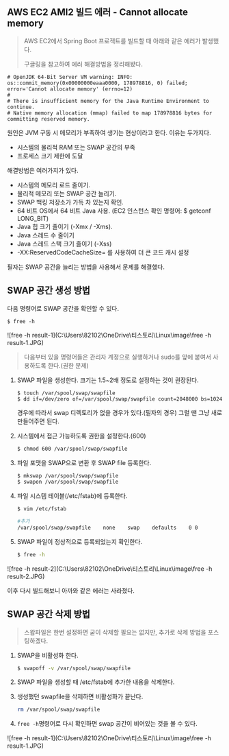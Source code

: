 ## AWS EC2 AMI2 빌드 에러 - Cannot allocate memory 

> AWS EC2에서 Spring Boot 프로젝트를 빌드할 때 아래와 같은 에러가 발생했다.
>
> 구글링을 참고하여 에러 해결방법을 정리해봤다.

```shell
# OpenJDK 64-Bit Server VM warning: INFO: os::commit_memory(0x00000000eaaa0000, 178978816, 0) failed; error='Cannot allocate memory' (errno=12)
#
# There is insufficient memory for the Java Runtime Environment to continue.
# Native memory allocation (mmap) failed to map 178978816 bytes for committing reserved memory.
```

원인은 JVM 구동 시 메모리가 부족하여 생기는 현상이라고 한다. 이유는 두가지다.

- 시스템의 물리적 RAM 또는 SWAP 공간의 부족
- 프로세스 크기 제한에 도달

해결방법은 여러가지가 있다.

- 시스템의 메모리 로드 줄이기.
- 물리적 메모리 또는 SWAP 공간 늘리기.
- SWAP 백킹 저장소가 가득 차 있는지 확인.
- 64 비트 OS에서 64 비트 Java 사용. (EC2 인스턴스 확인 명령어: $ getconf LONG_BIT)
- Java 힙 크기 줄이기 (-Xmx / -Xms).
- Java 스레드 수 줄이기
- Java 스레드 스택 크기 줄이기 (-Xss)
- -XX:ReservedCodeCacheSize= 를 사용하여 더 큰 코드 캐시 설정

필자는 SWAP 공간을 늘리는 방법을 사용해서 문제를 해결했다.



## SWAP 공간 생성 방법

다음 명령어로 SWAP 공간을 확인할 수 있다.

```shell
$ free -h
```

![free -h result-1](C:\Users\82102\OneDrive\티스토리\Linux\image\free -h result-1.JPG)

> 다음부터 있을 명령어들은 관리자 계정으로 실행하거나 sudo를 앞에 붙여서 사용하도록 한다.(권한 문제)

1. SWAP 파일을 생성한다. 크기는 1.5~2배 정도로 설정하는 것이 권장된다.

   ```shell
   $ touch /var/spool/swap/swapfile 
   $ dd if=/dev/zero of=/var/spool/swap/swapfile count=2048000 bs=1024
   ```

   경우에 따라서 swap 디렉토리가 없을 경우가 있다.(필자의 경우) 그럴 땐 그냥 새로 만들어주면 된다.

2. 시스템에서 접근 가능하도록 권한을 설정한다.(600)

   ```sh
   $ chmod 600 /var/spool/swap/swapfile
   ```

3. 파일 포맷을 SWAP으로 변환 후 SWAP file 등록한다.

   ```sh
   $ mkswap /var/spool/swap/swapfile
   $ swapon /var/spool/swap/swapfile
   ```

4. 파일 시스템 테이블(/etc/fstab)에 등록한다.

   ```sh
   $ vim /etc/fstab
   ```

   ```sh
   #추가
   /var/spool/swap/swapfile    none    swap    defaults    0 0
   ```

5. SWAP 파일이 정상적으로 등록되었는지 확인한다.

   ```sh
   $ free -h
   ```

![free -h result-2](C:\Users\82102\OneDrive\티스토리\Linux\image\free -h result-2.JPG)

이후 다시 빌드해보니 아까와 같은 에러는 사라졌다.

## SWAP 공간 삭제 방법

> 스왑파일은 한번 설정하면 굳이 삭제할 필요는 없지만, 추가로 삭제 방법을 포스팅하겠다.

1. SWAP을 비활성화 한다.

   ```sh
   $ swapoff -v /var/spool/swap/swapfile
   ```

2. SWAP 파일을 생성할 때 /etc/fstab에 추가한 내용을 삭제한다.

3. 생성했던 swapfile을 삭제하면 비활성화가 끝난다.

   ```sh
   rm /var/spool/swap/swapfile
   ```

4. `free -h`명령어로 다시 확인하면 swap 공간이 비어있는 것을 볼 수 있다.

![free -h result-1](C:\Users\82102\OneDrive\티스토리\Linux\image\free -h result-1.JPG)